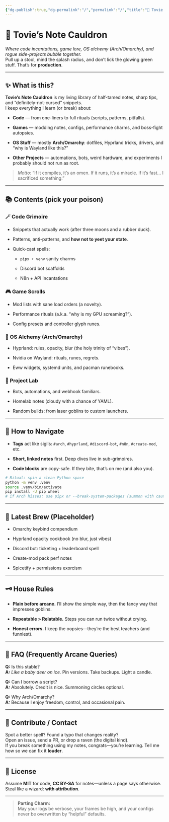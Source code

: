 ```yaml
---
{"dg-publish":true,"dg-permalink":"/","permalink":"/","title":"🧪 Tovie’s Note Cauldron","tags":["gardenEntry"]}
---
```


# 🧪 Tovie’s Note Cauldron

_Where code incantations, game lore, OS alchemy (Arch/Omarchy), and rogue side-projects bubble together._  
Pull up a stool, mind the splash radius, and don’t lick the glowing green stuff. That’s for **production**.

---

## ✨ What is this?

**Tovie’s Note Cauldron** is my living library of half-tamed notes, sharp tips, and “definitely-not-cursed” snippets.  
I keep everything I learn (or break) about:

- **Code** — from one-liners to full rituals (scripts, patterns, pitfalls).
    
- **Games** — modding notes, configs, performance charms, and boss-fight autopsies.
    
- **OS Stuff** — mostly **Arch/Omarchy**: dotfiles, Hyprland tricks, drivers, and “why is Wayland like this?”
    
- **Other Projects** — automations, bots, weird hardware, and experiments I probably should not run as root.
    

> _Motto:_ “If it compiles, it’s an omen. If it runs, it’s a miracle. If it’s fast… I sacrificed something.”

---

## 📚 Contents (pick your poison)

### 🪄 Code Grimoire

- Snippets that actually work (after three moons and a rubber duck).
    
- Patterns, anti-patterns, and **how not to yeet your state**.
    
- Quick-cast spells:
    
    - `pipx + venv` sanity charms
        
    - Discord bot scaffolds
        
    - N8n + API incantations
        

### 🎮 Game Scrolls

- Mod lists with sane load orders (a novelty).
    
- Performance rituals (a.k.a. “why is my GPU screaming?”).
    
- Config presets and controller glyph runes.
    

### 🧬 OS Alchemy (Arch/Omarchy)

- Hyprland: rules, opacity, blur (the holy trinity of “vibes”).
    
- Nvidia on Wayland: rituals, runes, regrets.
    
- Eww widgets, systemd units, and pacman runebooks.
    

### 🔧 Project Lab

- Bots, automations, and webhook familiars.
    
- Homelab notes (cloudy with a chance of YAML).
    
- Random builds: from laser goblins to custom launchers.
    

---

## 🧭 How to Navigate

- **Tags** act like sigils: `#arch`, `#hyprland`, `#discord-bot`, `#n8n`, `#create-mod`, etc.
    
- **Short, linked notes** first. Deep dives live in sub-grimoires.
    
- **Code blocks** are copy-safe. If they bite, that’s on me (and also you).
    

```bash
# Ritual: spin a clean Python space
python -m venv .venv
source .venv/bin/activate
pip install -U pip wheel
# if Arch hisses: use pipx or --break-system-packages (summon with caution)
```

---

## 🧪 Latest Brew (Placeholder)

-  Omarchy keybind compendium
    
-  Hyprland opacity cookbook (no blur, just vibes)
    
-  Discord bot: ticketing + leaderboard spell
    
-  Create-mod pack perf notes
    
-  Spicetify + permissions exorcism
    

---

## 🗝️ House Rules

- **Plain before arcane.** I’ll show the simple way, then the fancy way that impresses goblins.
    
- **Repeatable > Relatable.** Steps you can run twice without crying.
    
- **Honest errors.** I keep the oopsies—they’re the best teachers (and funniest).
    

---

## 🙋 FAQ (Frequently Arcane Queries)

**Q:** Is this stable?  
**A:** _Like a baby deer on ice._ Pin versions. Take backups. Light a candle.

**Q:** Can I borrow a script?  
**A:** Absolutely. Credit is nice. Summoning circles optional.

**Q:** Why Arch/Omarchy?  
**A:** Because I enjoy freedom, control, and occasional pain.

---

## 🤝 Contribute / Contact

Spot a better spell? Found a typo that changes reality?  
Open an issue, send a PR, or drop a raven (the digital kind).  
If you break something using my notes, congrats—you’re learning. Tell me how so we can fix it **louder**.

---

## 🧫 License

Assume **MIT** for code, **CC BY-SA** for notes—unless a page says otherwise. Steal like a wizard: **with attribution**.

---

> **Parting Charm:**  
> May your logs be verbose, your frames be high, and your configs never be overwritten by “helpful” defaults.